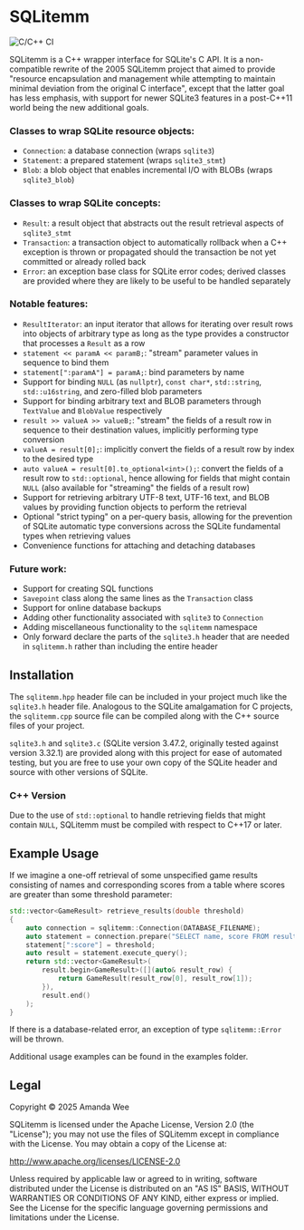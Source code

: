 SQLitemm
========
![C/C++ CI](https://github.com/amanda-wee/sqlitemm/workflows/C/C++%20CI/badge.svg)

SQLitemm is a C++ wrapper interface for SQLite's C API. It is a non-compatible rewrite of the 2005 SQLitemm project that aimed to provide "resource encapsulation and management while attempting to maintain minimal deviation from the original C interface", except that the latter goal has less emphasis, with support for newer SQLite3 features in a post-C++11 world being the new additional goals.

### Classes to wrap SQLite resource objects:
* `Connection`: a database connection (wraps `sqlite3`)
* `Statement`: a prepared statement (wraps `sqlite3_stmt`)
* `Blob`: a blob object that enables incremental I/O with BLOBs (wraps `sqlite3_blob`)

### Classes to wrap SQLite concepts:
* `Result`: a result object that abstracts out the result retrieval aspects of `sqlite3_stmt`
* `Transaction`: a transaction object to automatically rollback when a C++ exception is thrown or propagated should the transaction be not yet committed or already rolled back
* `Error`: an exception base class for SQLite error codes; derived classes are provided where they are likely to be useful to be handled separately

### Notable features:
* `ResultIterator`: an input iterator that allows for iterating over result rows into objects of arbitrary type as long as the type provides a constructor that processes a `Result` as a row
* `statement << paramA << paramB;`: "stream" parameter values in sequence to bind them
* `statement[":paramA"] = paramA;`: bind parameters by name
* Support for binding `NULL` (as `nullptr`), `const char*`, `std::string`, `std::u16string`, and zero-filled blob parameters
* Support for binding arbitrary text and BLOB parameters through `TextValue` and `BlobValue` respectively
* `result >> valueA >> valueB;`: "stream" the fields of a result row in sequence to their destination values, implicitly performing type conversion
* `valueA = result[0];`: implicitly convert the fields of a result row by index to the desired type
* `auto valueA = result[0].to_optional<int>();`: convert the fields of a result row to `std::optional`, hence allowing for fields that might contain `NULL` (also available for "streaming" the fields of a result row)
* Support for retrieving arbitrary UTF-8 text, UTF-16 text, and BLOB values by providing function objects to perform the retrieval
* Optional "strict typing" on a per-query basis, allowing for the prevention of SQLite automatic type conversions across the SQLite fundamental types when retrieving values
* Convenience functions for attaching and detaching databases

### Future work:
* Support for creating SQL functions
* `Savepoint` class along the same lines as the `Transaction` class
* Support for online database backups
* Adding other functionality associated with `sqlite3` to `Connection`
* Adding miscellaneous functionality to the `sqlitemm` namespace
* Only forward declare the parts of the `sqlite3.h` header that are needed in `sqlitemm.h` rather than including the entire header

Installation
------------
The `sqlitemm.hpp` header file can be included in your project much like the `sqlite3.h` header file. Analogous to the SQLite amalgamation for C projects, the `sqlitemm.cpp` source file can be compiled along with the C++ source files of your project.

`sqlite3.h` and `sqlite3.c` (SQLite version 3.47.2, originally tested against version 3.32.1) are provided along with this project for ease of automated testing, but you are free to use your own copy of the SQLite header and source with other versions of SQLite.

### C++ Version
Due to the use of `std::optional` to handle retrieving fields that might contain `NULL`, SQLitemm must be compiled with respect to C++17 or later.

Example Usage
-------------
If we imagine a one-off retrieval of some unspecified game results consisting of names and corresponding scores from a table where scores are greater than some threshold parameter:
```C++
std::vector<GameResult> retrieve_results(double threshold)
{
    auto connection = sqlitemm::Connection(DATABASE_FILENAME);
    auto statement = connection.prepare("SELECT name, score FROM result WHERE score > :score");
    statement[":score"] = threshold;
    auto result = statement.execute_query();
    return std::vector<GameResult>(
        result.begin<GameResult>([](auto& result_row) {
            return GameResult(result_row[0], result_row[1]);
        }),
        result.end()
    );
}
```
If there is a database-related error, an exception of type `sqlitemm::Error` will be thrown.

Additional usage examples can be found in the examples folder.

Legal
-----
Copyright &copy; 2025 Amanda Wee

SQLitemm is licensed under the Apache License, Version 2.0 (the "License"); you may not use the files of SQLitemm except in compliance with the License. You may obtain a copy of the License at:

http://www.apache.org/licenses/LICENSE-2.0

Unless required by applicable law or agreed to in writing, software distributed under the License is distributed on an "AS IS" BASIS, WITHOUT WARRANTIES OR CONDITIONS OF ANY KIND, either express or implied. See the License for the specific language governing permissions and limitations under the License.
